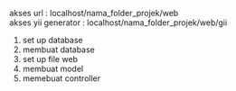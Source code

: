 akses url : localhost/nama_folder_projek/web <br>
akses yii generator : localhost/nama_folder_projek/web/gii

1. set up database
2. membuat database
3. set up file web
4. membuat model
5. memebuat controller
